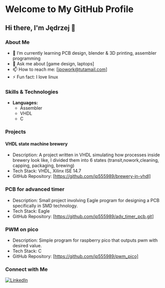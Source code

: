 # Welcome to My GitHub Profile

## Hi there, I'm Jędrzej 👋

### About Me

- 🌱 I’m currently learning PCB design, blender & 3D printing, assembler programming
- 💬 Ask me about  [game design, laptops] 
- 📫 How to reach me: [jpowork@tutamail.com]
- ⚡ Fun fact: I love linux

### Skills & Technologies

- **Languages:**
  - Assembler
  - VHDL
  - C 

### Projects

#### VHDL state machine brewery 
- Description: A project written in VHDL simulating how processes inside brewery look like, I divided them into 6 states (transit,nowork,cleaning, capping, packaging, brewing)
- Tech Stack: VHDL, Xilinx ISE 14.7
- GitHub Repository: [https://github.com/jp555989/brewery-in-vhdl]

### PCB for advanced timer
- Description: Small project involving Eagle program for designing a PCB specifically in SMD technology.
- Tech Stack: Eagle
- GitHub Repository: [https://github.com/jp555989/adv_timer_pcb.git]

### PWM on pico
- Description: Simple program for raspberry pico that outputs pwm with desired value.
- Tech Stack: C
- GitHub Repository: [https://github.com/jp555989/pwm_pico]

### Connect with Me

[![LinkedIn](https://img.shields.io/badge/LinkedIn-0077B5?style=for-the-badge&logo=linkedin&logoColor=white)]([https://www.linkedin.com/in/your-linkedin-profile](https://www.linkedin.com/in/j%C4%99drzej-powa%C5%82owski-aa2868312/))
